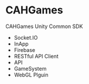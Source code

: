 # CAHGames
 CAHGames Unity Common SDK
 
 - Socket.IO
 - InApp 
 - Firebase  
 - RESTful API Client 
 - API 
 - GameSystem  
 - WebGL Plguin

